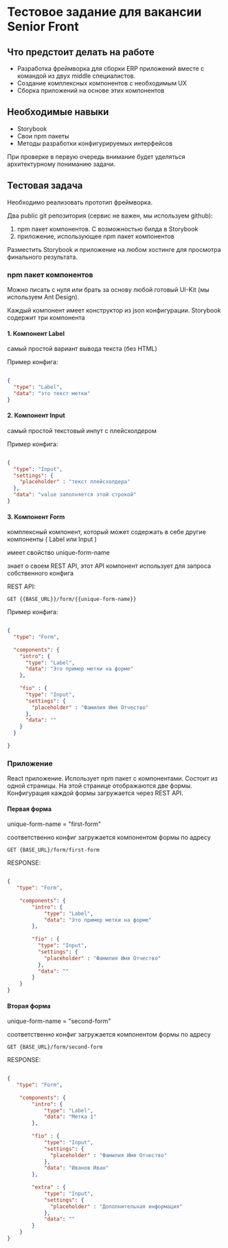 # Тестовое задание для вакансии Senior Front

##  Что предстоит делать на работе

- Разработка фреймворка для сборки ERP приложений вместе с командой из двух middle специалистов.
- Создание комплексных компонентов с необходимым UX
- Сборка приложений на основе этих компонентов

## Необходимые навыки

- Storybook
- Свои npm пакеты
- Методы разработки конфигурируемых интерфейсов

При проверке в первую очередь внимание будет уделяться архитектурному пониманию задачи.


## Тестовая задача

Необходимо реализовать прототип фреймворка.

Два public git репозитория (сервис не важен, мы используем github):

1. npm пакет компонентов. С возможностью билда в Storybook
2. приложение, использующее npm пакет компонентов

Разместить Storybook и приложение на любом хостинге для просмотра финального результата.


### npm пакет компонентов

Можно писать с нуля или брать за основу любой готовый UI-Kit (мы используем Ant Design).

Каждый компонент имеет конструктор из json конфигурации.
Storybook содержит три компонента

#### 1. Компонент Label

самый простой вариант вывода текста (без HTML)

Пример конфига:
```json

{
  "type": "Label",
  "data": "это текст метки"
}

```

#### 2. Компонент Input

самый простой текстовый инпут с плейсхолдером

Пример конфига:
```json

{
  "type": "Input",
  "settings": {
    "placeholder" : "текст плейсхолдера"
  },
  "data": "value заполняется этой строкой"
}

```

#### 3. Компонент Form

комплексный компонент, который может содержать в себе другие компоненты ( Label или Input )

имеет свойство unique-form-name

знает о своем REST API, этот API компонент использует для запроса собственного конфига

REST API:

```http request
GET {{BASE_URL}}/form/{{unique-form-name}}
```

Пример конфига:
```json 

{
  "type": "Form",
  
  "components": {
    "intro": {
      "type": "Label",
      "data": "Это пример метки на форме"
    },
    
    "fio" : {
      "type": "Input",
      "settings": {
        "placeholder" : "Фамилия Имя Отчество"
      },
      "data": ""
    }
  }
  
}

```


### Приложение

React приложение. Использует npm пакет с компонентами.
Состоит из одной страницы.  На этой странице отображаются две формы.
Конфигурация каждой формы загружается через REST API.

#### Первая форма

unique-form-name = "first-form"

соответственно конфиг загружается компонентом формы по адресу

```
GET {BASE_URL}/form/first-form
```

RESPONSE:
```json

{
   "type": "Form",
    
    "components": {
        "intro": {
            "type": "Label",
            "data": "Это пример метки на форме"
        },
    
        "fio" : {
          "type": "Input",
          "settings": {
            "placeholder" : "Фамилия Имя Отчество"
          },
          "data": ""
        }
    }
}

```


#### Вторая форма

unique-form-name = "second-form"

соответственно конфиг загружается компонентом формы по адресу

```
GET {BASE_URL}/form/second-form
```

RESPONSE:
```json

{
   "type": "Form",
    
    "components": {
        "intro": {
            "type": "Label",
            "data": "Метка 1"
        },
    
        "fio" : {
            "type": "Input",
            "settings": {
              "placeholder" : "Фамилия Имя Отчество"
            },
            "data": "Иванов Иван"
        },
        
        "extra" : {
            "type": "Input",
            "settings": {
              "placeholder" : "Дополнительная информация"
            },
            "data": ""
        }
    }
}

```